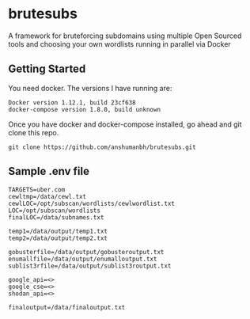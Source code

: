 # brutesubs
A framework for bruteforcing subdomains using multiple Open Sourced tools and choosing your own wordlists running in parallel via Docker

## Getting Started

You need docker. The versions I have running are:
```
Docker version 1.12.1, build 23cf638
docker-compose version 1.8.0, build unknown
```

Once you have docker and docker-compose installed, go ahead and git clone this repo.
```
git clone https://github.com/anshumanbh/brutesubs.git
```


## Sample .env file

```
TARGETS=uber.com
cewltmp=/data/cewl.txt
cewlLOC=/opt/subscan/wordlists/cewlwordlist.txt
LOC=/opt/subscan/wordlists
finalLOC=/data/subnames.txt

temp1=/data/output/temp1.txt
temp2=/data/output/temp2.txt

gobusterfile=/data/output/gobusteroutput.txt
enumallfile=/data/output/enumalloutput.txt
sublist3rfile=/data/output/sublist3routput.txt

google_api=<>
google_cse=<>
shodan_api=<>

finaloutput=/data/finaloutput.txt
```